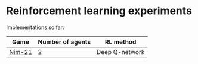 # Reinforcement learning experiments

Implementations so far:

| Game | Number of agents | RL method |
|-|-|-
| [Nim-21](./nim/) | 2 | Deep Q-network |